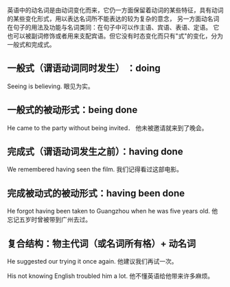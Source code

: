 英语中的动名词是由动词变化而来，它仍一方面保留着动词的某些特征，具有动词的某些变化形式，用以表达名词所不能表达的较为复杂的意念，
另一方面动名词在句子的用法及功能与名词类同：在句子中可以作主语、宾语、表语、定语。
它也可以被副词修饰或者用来支配宾语。但它没有时态变化而只有"式"的变化，分为一般式和完成式。

## 一般式（谓语动词同时发生） ：doing

Seeing is believing. 
眼见为实。

## 一般式的被动形式：being done

He came to the party without being invited．
他未被邀请就来到了晚会。

## 完成式（谓语动词发生之前）：having done

We remembered having seen the film.
我们记得看过这部电影。

## 完成被动式的被动形式：having been done

He forgot having been taken to Guangzhou when he was five years old.
他忘记五岁时曾被带到广州去过。

## 复合结构：物主代词（或名词所有格）+ 动名词

He suggested our trying it once again. 
他建议我们再试一次。

His not knowing English troubled him a lot.
他不懂英语给他带来许多麻烦。
